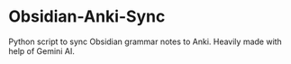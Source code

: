 # Obsidian-Anki-Sync
Python script to sync Obsidian grammar notes to Anki. Heavily made with help of Gemini AI.
